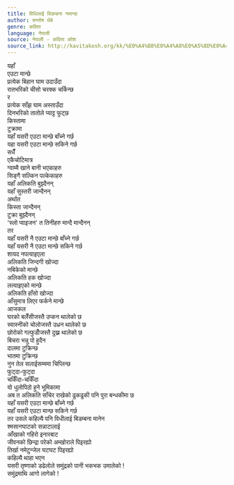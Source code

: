 ```yaml
---
title: विधिलाई विडम्बना नमान्दा
author: सन्तोष थेबे
genre: कविता
language: नेपाली
source: नेपाली - कविता कोश
source_link: http://kavitakosh.org/kk/%E0%A4%B8%E0%A4%A8%E0%A5%8D%E0%A4%A4%E0%A5%8B%E0%A4%B7_%E0%A4%A5%E0%A5%87%E0%A4%AC%E0%A5%87
---
```


यहाँ  
एउटा मान्छे  
प्रत्येक बिहान घाम उदाउँदा  
रातभरिको चीसो चरक्क चर्किन्छ  
र  
प्रत्येक साँझ घाम अस्ताउँदा  
दिनभरिको तातोले प्याट्ट फुट्छ  
किस्तामा  
टुक्रामा  
यहाँ यसरी एउटा मान्छे बाँच्ने गर्छ  
यहा यसरी एउटा मान्छे सकिने गर्छ  
सधैँ  
एकैचोटिमात्र  
ग्वाम्मै खाने बानी भएकाहरु  
सिङ्गै सल्किन पल्केकाहरु  
यहाँ अलिकति बुझ्दैनन्  
यहाँ सुस्तरी जान्दैनन्  
अर्थात  
किस्ता जान्दैनन्  
टुक्रा बुझ्दैनन्  
'स्लो प्वाइजन' त तिनीहरु मान्दै मान्दैनन्  
तर  
यहाँ यसरी नै एउटा मान्छे बाँच्ने गर्छ  
यहाँ यसरी नै एउटा मान्छे सकिने गर्छ  
शायद नपत्याइएला  
अलिकति जिन्दगी खोज्दा  
नबिकेको मान्छे  
अलिकति हक खोज्दा  
लत्याइएको मान्छे  
अलिकति हाँसो खोज्दा  
आँसुमात्र लिएर फर्कने मान्छे  
आजकल  
घरको बलेँसीजस्तै उप्कन थालेको छ  
स्वास्नीको चोलोजस्तै उध्रन थालेको छ  
छोरोको गल्फुडोँजस्तै दुख्न थालेको छ  
बिचरा भन्नु पो हुदैन  
दालमा टुक्रिन्छ  
भातमा टुक्रिन्छ  
नुन तेल सलाईसम्ममा चिप्लिन्छ  
फुट्दा-फुट्दा  
चर्किँदा-चर्किँदा  
यो धुलोपिठो हुने भूमिकामा  
अब त अलिकति साँचेर राखेको ढुकढुकी पनि पुरा बन्धकीमा छ  
यहाँ यसरी एउटा मान्छे बाँच्ने गर्छ  
यहाँ यसरी एउटा मान्छ सकिने गर्छ  
तर उसले कहिल्यै पनि विधीलाई बिडम्बना मानेन  
श्मसानघाटको सन्नाटालाई  
आँखाको गहिरो इनारबाट  
जीवनको छिन्द्रा परेको अम्खोराले पिइरह्यो  
तिर्खा नमेटुन्जेल घटघट पिइरह्यो  
कहिल्यै थाहा भएन  
यसरी तृष्णाको डढेलोले समुंद्रको पानी भकभक उमालेको !  
समुंद्रमाथि आगो लागेको !
